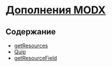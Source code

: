 # [Дополнения MODX](./Extras.md)

## Содержание

* [getResources](./getResources)
* [Quip](./Quip)
* [getResourceField](./getResourceField.md)